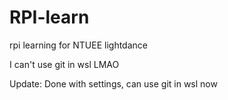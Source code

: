 # RPI-learn
rpi learning for NTUEE lightdance

I can't use git in wsl LMAO

Update: Done with settings, can use git in wsl now